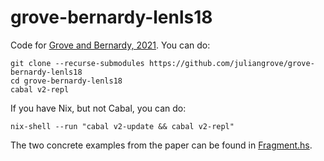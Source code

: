 # grove-bernardy-lenls18

Code for [Grove and Bernardy, 2021](https://ling.auf.net/lingbuzz/006284). You
can do:

	git clone --recurse-submodules https://github.com/juliangrove/grove-bernardy-lenls18
	cd grove-bernardy-lenls18
	cabal v2-repl

If you have Nix, but not Cabal, you can do:

	nix-shell --run "cabal v2-update && cabal v2-repl"

The two concrete examples from the paper can be found in
[Fragment.hs](https://github.com/juliangrove/grove-bernardy-lenls18/blob/main/src/Fragment/Fragment.hs). 
